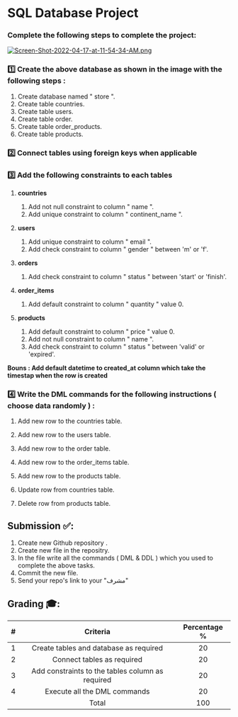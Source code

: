 # SQL Database Project 


### Complete the following steps to complete the project: 


[![Screen-Shot-2022-04-17-at-11-54-34-AM.png](https://i.postimg.cc/N0SB5KZc/Screen-Shot-2022-04-17-at-11-54-34-AM.png)](https://postimg.cc/QBQRzdX4)

###  1️⃣ Create the above database as shown in the image with the following steps : 
1. Create database named " store ".
2. Create table countries. 
3. Create table users. 
3. Create table order.
4. Create table order_products. 
5. Create table products. 
  

###  2️⃣ Connect tables using foreign keys when applicable

###  3️⃣ Add the following constraints to each tables

1. **countries**
    1. Add not null constraint to column " name ".
    2. Add unique constraint to column " continent_name ".
  
2. **users**
    1. Add unique constraint to column " email ".
    2. Add check constraint to column " gender " between 'm' or 'f'.

3. **orders**
    1. Add check constraint to column " status " between 'start' or 'finish'.

4. **order_items**
    1. Add default constraint to column " quantity " value 0.

5. **products**
    1. Add default constraint to column " price " value 0.
    2. Add not null constraint to column " name ".
    3. Add check constraint to column " status " between 'valid' or 'expired'.


**Bouns : Add default datetime to created_at column which take the timestap when the row is created**

### 4️⃣ Write the DML commands for the following instructions ( choose data randomly ) :
1. Add new row to the countries table.
2. Add new row to the users table.
3. Add new row to the order table.
4. Add new row to the order_items table.
5. Add new row to the products table.
 
6. Update row from countries table.
7. Delete row from products table.

## Submission ✅:
1. Create new Github repository .  
2. Create new file in the repositry.
3. In the file write all the commands ( DML & DDL ) which you used to complete the above tasks.
4. Commit the new file.
5. Send your repo's link to your "مشرف"


## Grading 🎓:

| # | Criteria | Percentage %
| :---: | :---: |  :---: |
| 1 | <name> Create tables and database as required | 20
| 2 | <name> Connect tables as required | 20
| 3 | <name> Add constraints to the tables column as required | 20
| 4 | <name> Execute all the DML commands  | 20
|  | Total  | 100
  
  
  
